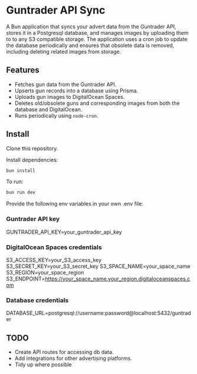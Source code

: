 # Guntrader API Sync

A Bun application that syncs your advert data from the Guntrader API, stores it in a Postgresql database, and manages images by uploading them to to any S3 compatible storage. The application uses a cron job to update the database periodically and ensures that obsolete data is removed, including deleting related images from storage.

## Features

- Fetches gun data from the Guntrader API.
- Upserts gun records into a database using Prisma.
- Uploads gun images to DigitalOcean Spaces.
- Deletes old/obsolete guns and corresponding images from both the database and DigitalOcean.
- Runs periodically using `node-cron`.

## Install

Clone this repository.

Install dependencies:

```sh
bun install
```

To run:

```sh
bun run dev
```

Provide the following env variables in your own .env file:

### Guntrader API key

GUNTRADER_API_KEY=your_guntrader_api_key

### DigitalOcean Spaces credentials

S3_ACCESS_KEY=your_S3_access_key
S3_SECRET_KEY=your_S3_secret_key
S3_SPACE_NAME=your_space_name
S3_REGION=your_space_region
S3_ENDPOINT=https://your_space_name.your_region.digitaloceanspaces.com

### Database credentials

DATABASE_URL=postgresql://username:password@localhost:5432/guntrader

## TODO

- Create API routes for accessing db data.
- Add integrations for other advertising platforms.
- Tidy up where possible
